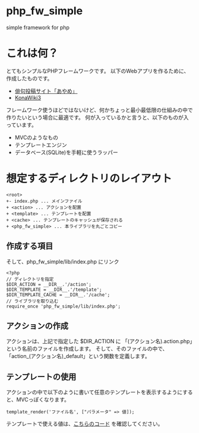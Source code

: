 # php_fw_simple

simple framework for php

# これは何？

とてもシンプルなPHPフレームワークです。
以下のWebアプリを作るために、作成したものです。

 - [俳句投稿サイト「あやめ」](https://haiku.uta.pw/)
 - [KonaWiki3](https://kujirahand.com/konawiki3/)

フレームワーク使うほどではないけど、何かちょっと最小最低限の仕組みの中で作りたいという場合に最適です。
何が入っているかと言うと、以下のものが入っています。

 - MVCのようなもの
 - テンプレートエンジン
 - データベース(SQLite)を手軽に使うラッパー


# 想定するディレクトリのレイアウト

```
<root>
+- index.php ... メインファイル
+ <action> ... アクションを配置
+ <template> ... テンプレートを配置
+ <cache> ... テンプレートのキャッシュが保存される
+ <php_fw_simple> ... 本ライブラリを丸ごとコピー
```

## 作成する項目

そして、php_fw_simple/lib/index.php にリンク

```file:index.php
<?php
// ディレクトリを指定
$DIR_ACTION = __DIR__.'/action';
$DIR_TEMPLATE = __DIR__.'/template';
$DIR_TEMPLATE_CACHE = __DIR__.'/cache';
// ライブラリを取り込む
require_once 'php_fw_simple/lib/index.php';
```

## アクションの作成

アクションは、上記で指定した $DIR_ACTION に 「(アクション名).action.php」という名前のファイルを作成します。
そして、そのファイルの中で、「action_(アクション名)_default」という関数を定義します。

## テンプレートの使用

アクションの中で以下のように書いて任意のテンプレートを表示するようにすると、MVCっぽくなります。

```
template_render('ファイル名', ["パラメータ" => 値]);
```

テンプレートで使える値は、[こちらのコード](./lib/fw_template_engine.lib.php) を確認してください。

